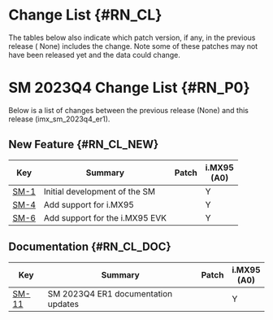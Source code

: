 Change List {#RN_CL}
===========

The tables below also indicate which patch version, if any, in the previous release (
None) includes the change. Note some of these patches may not have been released yet and
the data could change.

SM 2023Q4 Change List {#RN_P0}
====================================

Below is a list of changes between the previous release (None) and this release (imx_sm_2023q4_er1).

New Feature {#RN_CL_NEW}
------------

| Key     | Summary                        | Patch | i.MX95<br> (A0) |
|------------|-------------------------------|-------|---|
| [SM-1](https://jira.sw.nxp.com/projects/SCF/issues/SM-1) | Initial development of the SM |   | Y |
| [SM-4](https://jira.sw.nxp.com/projects/SCF/issues/SM-4) | Add support for i.MX95 |   | Y |
| [SM-6](https://jira.sw.nxp.com/projects/SCF/issues/SM-6) | Add support for the i.MX95 EVK |   | Y |

Documentation {#RN_CL_DOC}
------------

| Key     | Summary                        | Patch | i.MX95<br> (A0) |
|------------|-------------------------------|-------|---|
| [SM-11](https://jira.sw.nxp.com/projects/SCF/issues/SM-11) | SM 2023Q4 ER1 documentation updates |   | Y |

